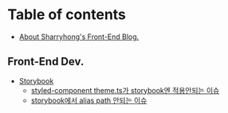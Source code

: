 # Table of contents

* [About Sharryhong's Front-End Blog.](README.md)

## Front-End Dev.

* [Storybook](front-end-dev./storybook/README.md)
  * [styled-component theme.ts가 storybook엔 적용안되는 이슈](front-end-dev./storybook/styled-component-theme.js-storybook.md)
  * [storybook에서 alias path 안되는 이슈](front-end-dev./storybook/storybook-alias-path.md)

